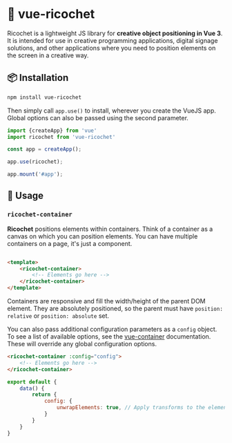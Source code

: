 # 🥏 vue-ricochet

Ricochet is a lightweight JS library for **creative object positioning in Vue 3**. It is intended for use in creative programming applications, digital signage
solutions, and other applications where you need to position elements on the screen in a creative way.

## 📦 Installation

```bash
npm install vue-ricochet
```

Then simply call `app.use()` to install, wherever you create the VueJS app. Global options can also be passed using the second parameter.

```js
import {createApp} from 'vue'
import ricochet from 'vue-ricochet'

const app = createApp();

app.use(ricochet);

app.mount('#app');
```

## 🚀 Usage

### `ricochet-container`

**Ricochet** positions elements within containers. Think of a container as a canvas on which you can position elements. You can have multiple containers on a page, it's just a component.

```html

<template>
    <ricochet-container>
        <!-- Elements go here -->
    </ricochet-container>
</template>
```

Containers are responsive and fill the width/height of the parent DOM element. They are absolutely positioned, so the parent must have `position: relative` or `position: absolute` set.

You can also pass additional configuration parameters as a `config` object. To see a list of available options, see the [vue-container](#) documentation. These will override any global configuration options.

```html
<ricochet-container :config="config">
    <!-- Elements go here -->
</ricochet-container>
```

```js
export default {
    data() {
        return {
            config: {
                unwrapElements: true, // Apply transforms to the elements directly, instead of wrapping them in a div.
            }
        }
    }
}
```
